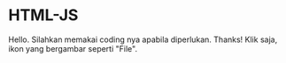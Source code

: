# HTML-JS
Hello. Silahkan memakai coding nya apabila diperlukan. Thanks! Klik saja, ikon yang bergambar seperti "File".
